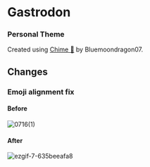 # Gastrodon
### Personal Theme
Created using [Chime 🔔](https://github.com/Bluemoondragon07/chime-theme) by Bluemoondragon07.
## Changes
### Emoji alignment fix
#### Before
![0716(1)](https://github.com/user-attachments/assets/1ee8c751-10bc-4d30-a3a6-59a8644d7138)
#### After
![ezgif-7-635beeafa8](https://github.com/user-attachments/assets/cb584156-15da-4b00-8305-59ce6b03f4f9)
